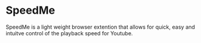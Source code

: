 # SpeedMe

SpeedMe is a light weight browser extention that allows for quick, easy and intuitve control of the playback speed for Youtube.

